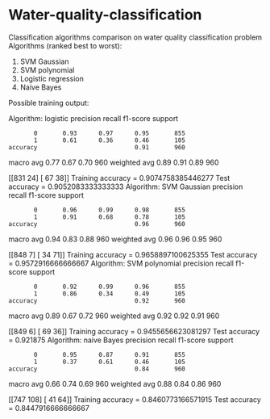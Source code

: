 # Water-quality-classification

Classification algorithms comparison on water quality classification problem
Algorithms (ranked best to worst):
1. SVM Gaussian
2. SVM polynomial
3. Logistic regression
4. Naive Bayes

Possible training output:

Algorithm: logistic
              precision    recall  f1-score   support

           0       0.93      0.97      0.95       855
           1       0.61      0.36      0.46       105
    accuracy                           0.91       960
   macro avg       0.77      0.67      0.70       960
weighted avg       0.89      0.91      0.89       960

[[831  24]
 [ 67  38]]
Training accuracy = 0.9074758385446277
Test accuracy = 0.9052083333333333
Algorithm: SVM Gaussian
              precision    recall  f1-score   support

           0       0.96      0.99      0.98       855
           1       0.91      0.68      0.78       105
    accuracy                           0.96       960
   macro avg       0.94      0.83      0.88       960
weighted avg       0.96      0.96      0.95       960

[[848   7]
 [ 34  71]]
Training accuracy = 0.9658897100625355
Test accuracy = 0.9572916666666667
Algorithm: SVM polynomial
              precision    recall  f1-score   support

           0       0.92      0.99      0.96       855
           1       0.86      0.34      0.49       105
    accuracy                           0.92       960
   macro avg       0.89      0.67      0.72       960
weighted avg       0.92      0.92      0.91       960

[[849   6]
 [ 69  36]]
Training accuracy = 0.9455656623081297
Test accuracy = 0.921875
Algorithm: naive Bayes
              precision    recall  f1-score   support

           0       0.95      0.87      0.91       855
           1       0.37      0.61      0.46       105
    accuracy                           0.84       960
   macro avg       0.66      0.74      0.69       960
weighted avg       0.88      0.84      0.86       960

[[747 108]
 [ 41  64]]
Training accuracy = 0.8460773166571915
Test accuracy = 0.8447916666666667
